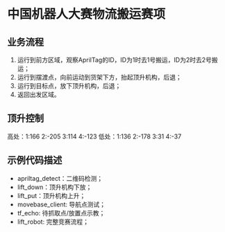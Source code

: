 # 中国机器人大赛物流搬运赛项

## 业务流程

1. 运行到前方区域，观察AprilTag的ID，ID为1时去1号搬运，ID为2时去2号搬运；
2. 运行到摆渡点，向前运动到货架下方，抬起顶升机构，后退；
3. 运行到目标点，放下顶升机构，后退；
4. 返回出发区域。

## 顶升控制
高处：1:166 2:-205 3:114 4:-123
低处：1:136 2:-178 3:31 4:-37

## 示例代码描述

- apriltag_detect：二维码检测；
- lift_down：顶升机构下放；
- lift_put：顶升机构上升；
- movebase_client: 导航点测试；
- tf_echo: 待抓取点/放置点示教；
- lift_robot: 完整竞赛流程；

